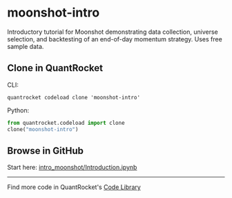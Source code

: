 # moonshot-intro

Introductory tutorial for Moonshot demonstrating data collection, universe selection, and backtesting of an end-of-day momentum strategy. Uses free sample data.

## Clone in QuantRocket

CLI:

```shell
quantrocket codeload clone 'moonshot-intro'
```

Python:

```python
from quantrocket.codeload import clone
clone("moonshot-intro")
```

## Browse in GitHub

Start here: [intro_moonshot/Introduction.ipynb](intro_moonshot/Introduction.ipynb)

***

Find more code in QuantRocket's [Code Library](https://www.quantrocket.com/code/)
